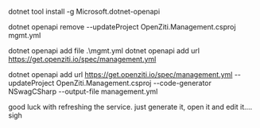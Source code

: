 dotnet tool install -g Microsoft.dotnet-openapi


dotnet openapi remove --updateProject OpenZiti.Management.csproj mgmt.yml

dotnet openapi add file .\mgmt.yml
dotnet openapi add url https://get.openziti.io/spec/management.yml

dotnet openapi add url https://get.openziti.io/spec/management.yml --updateProject OpenZiti.Management.csproj --code-generator NSwagCSharp --output-file management.yml


good luck with refreshing the service. just generate it, open it and edit it.... sigh

